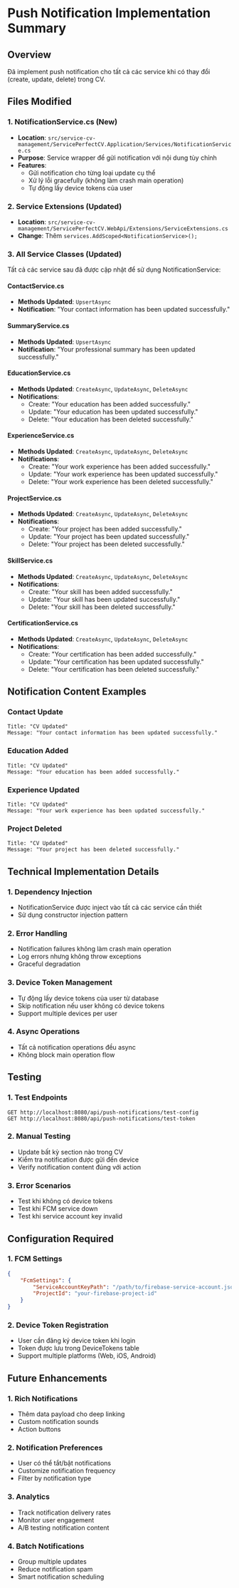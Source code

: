 # Push Notification Implementation Summary

## Overview

Đã implement push notification cho tất cả các service khi có thay đổi (create, update, delete) trong CV.

## Files Modified

### 1. **NotificationService.cs** (New)

-   **Location**: `src/service-cv-management/ServicePerfectCV.Application/Services/NotificationService.cs`
-   **Purpose**: Service wrapper để gửi notification với nội dung tùy chỉnh
-   **Features**:
    -   Gửi notification cho từng loại update cụ thể
    -   Xử lý lỗi gracefully (không làm crash main operation)
    -   Tự động lấy device tokens của user

### 2. **Service Extensions** (Updated)

-   **Location**: `src/service-cv-management/ServicePerfectCV.WebApi/Extensions/ServiceExtensions.cs`
-   **Change**: Thêm `services.AddScoped<NotificationService>();`

### 3. **All Service Classes** (Updated)

Tất cả các service sau đã được cập nhật để sử dụng NotificationService:

#### **ContactService.cs**

-   **Methods Updated**: `UpsertAsync`
-   **Notification**: "Your contact information has been updated successfully."

#### **SummaryService.cs**

-   **Methods Updated**: `UpsertAsync`
-   **Notification**: "Your professional summary has been updated successfully."

#### **EducationService.cs**

-   **Methods Updated**: `CreateAsync`, `UpdateAsync`, `DeleteAsync`
-   **Notifications**:
    -   Create: "Your education has been added successfully."
    -   Update: "Your education has been updated successfully."
    -   Delete: "Your education has been deleted successfully."

#### **ExperienceService.cs**

-   **Methods Updated**: `CreateAsync`, `UpdateAsync`, `DeleteAsync`
-   **Notifications**:
    -   Create: "Your work experience has been added successfully."
    -   Update: "Your work experience has been updated successfully."
    -   Delete: "Your work experience has been deleted successfully."

#### **ProjectService.cs**

-   **Methods Updated**: `CreateAsync`, `UpdateAsync`, `DeleteAsync`
-   **Notifications**:
    -   Create: "Your project has been added successfully."
    -   Update: "Your project has been updated successfully."
    -   Delete: "Your project has been deleted successfully."

#### **SkillService.cs**

-   **Methods Updated**: `CreateAsync`, `UpdateAsync`, `DeleteAsync`
-   **Notifications**:
    -   Create: "Your skill has been added successfully."
    -   Update: "Your skill has been updated successfully."
    -   Delete: "Your skill has been deleted successfully."

#### **CertificationService.cs**

-   **Methods Updated**: `CreateAsync`, `UpdateAsync`, `DeleteAsync`
-   **Notifications**:
    -   Create: "Your certification has been added successfully."
    -   Update: "Your certification has been updated successfully."
    -   Delete: "Your certification has been deleted successfully."

## Notification Content Examples

### Contact Update

```
Title: "CV Updated"
Message: "Your contact information has been updated successfully."
```

### Education Added

```
Title: "CV Updated"
Message: "Your education has been added successfully."
```

### Experience Updated

```
Title: "CV Updated"
Message: "Your work experience has been updated successfully."
```

### Project Deleted

```
Title: "CV Updated"
Message: "Your project has been deleted successfully."
```

## Technical Implementation Details

### 1. **Dependency Injection**

-   NotificationService được inject vào tất cả các service cần thiết
-   Sử dụng constructor injection pattern

### 2. **Error Handling**

-   Notification failures không làm crash main operation
-   Log errors nhưng không throw exceptions
-   Graceful degradation

### 3. **Device Token Management**

-   Tự động lấy device tokens của user từ database
-   Skip notification nếu user không có device tokens
-   Support multiple devices per user

### 4. **Async Operations**

-   Tất cả notification operations đều async
-   Không block main operation flow

## Testing

### 1. **Test Endpoints**

```http
GET http://localhost:8080/api/push-notifications/test-config
GET http://localhost:8080/api/push-notifications/test-token
```

### 2. **Manual Testing**

-   Update bất kỳ section nào trong CV
-   Kiểm tra notification được gửi đến device
-   Verify notification content đúng với action

### 3. **Error Scenarios**

-   Test khi không có device tokens
-   Test khi FCM service down
-   Test khi service account key invalid

## Configuration Required

### 1. **FCM Settings**

```json
{
    "FcmSettings": {
        "ServiceAccountKeyPath": "/path/to/firebase-service-account.json",
        "ProjectId": "your-firebase-project-id"
    }
}
```

### 2. **Device Token Registration**

-   User cần đăng ký device token khi login
-   Token được lưu trong DeviceTokens table
-   Support multiple platforms (Web, iOS, Android)

## Future Enhancements

### 1. **Rich Notifications**

-   Thêm data payload cho deep linking
-   Custom notification sounds
-   Action buttons

### 2. **Notification Preferences**

-   User có thể tắt/bật notifications
-   Customize notification frequency
-   Filter by notification type

### 3. **Analytics**

-   Track notification delivery rates
-   Monitor user engagement
-   A/B testing notification content

### 4. **Batch Notifications**

-   Group multiple updates
-   Reduce notification spam
-   Smart notification scheduling
